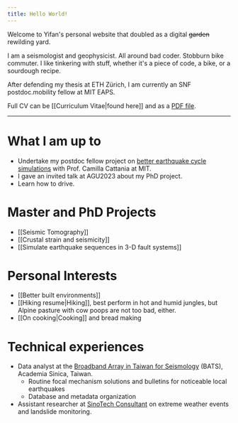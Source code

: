 ```yaml
---
title: Hello World!
---
```

Welcome to Yifan's personal website that doubled as a digital ~~garden~~ rewilding yard.

I am a seismologist and geophysicist. All around bad coder. Stobburn bike commuter. I like tinkering with stuff, whether it's a piece of code, a bike, or a sourdough recipe.

After defending my thesis at ETH Zürich, I am currently an SNF postdoc.mobility fellow at MIT EAPS.

Full CV can be [[Curriculum Vitae|found here]] and as a [PDF file](https://yifanyin.github.io/yifans_cv_2022.pdf).

---
# What I am up to
- Undertake my postdoc fellow project on [better earthquake cycle simulations](https://data.snf.ch/grants/grant/214179) with Prof. Camilla Cattania at MIT.
- I gave an invited talk at AGU2023 about my PhD project.
- Learn how to drive.

# Master and PhD Projects
- [[Seismic Tomography]]
- [[Crustal strain and seismicity]]
- [[Simulate earthquake sequences in 3-D fault systems]]

# Personal Interests
- [[Better built environments]]
- [[Hiking resume|Hiking]], best perform in hot and humid jungles, but Alpine pasture with cow poops are not too bad, either.
- [[On cooking|Cooking]] and bread making

# Technical experiences
- Data analyst at the [Broadband Array in Taiwan for Seismology](https://bats.earth.sinica.edu.tw/) (BATS), Academia Sinica, Taiwan.
    - Routine focal mechanism solutions and bulletins for noticeable local earthquakes
    - Database and metadata organization
- Assistant researcher at [SinoTech Consultant](https://www.sinotech.org.tw/) on extreme weather events and landslide monitoring.